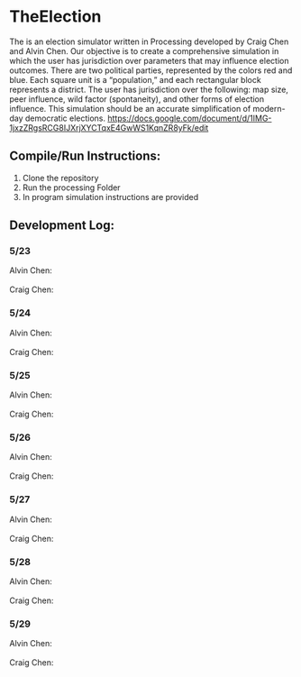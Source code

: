 # TheElection
The is an election simulator written in Processing developed by Craig Chen and Alvin Chen. Our objective is to create a comprehensive simulation in which the user has jurisdiction over parameters that may influence election outcomes. There are two political parties, represented by the colors red and blue. Each square unit is a “population,” and each rectangular block represents a district. The user has jurisdiction over the following: map size, peer influence, wild factor (spontaneity), and other forms of election influence. This simulation should be an accurate simplification of modern-day democratic elections.
https://docs.google.com/document/d/1IMG-1jxzZRgsRCG8IJXrjXYCTqxE4GwWS1KqnZR8yFk/edit
## Compile/Run Instructions:
1. Clone the repository
2. Run the processing Folder
3. In program simulation instructions are provided

## Development Log:


### 5/23
Alvin Chen:<br/>
<br/>
Craig Chen:

### 5/24
Alvin Chen:<br/>
<br/>
Craig Chen:

### 5/25
Alvin Chen:<br/>
<br/>
Craig Chen:

### 5/26
Alvin Chen:<br/>
<br/>
Craig Chen:

### 5/27
Alvin Chen:<br/>
<br/>
Craig Chen:

### 5/28
Alvin Chen:<br/>
<br/>
Craig Chen:

### 5/29
Alvin Chen:<br/>
<br/>
Craig Chen:
